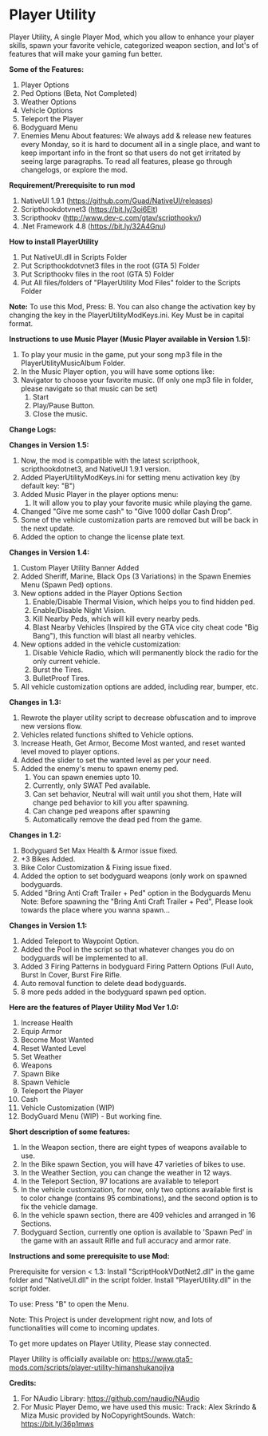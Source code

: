 # Player Utility
Player Utility, A single Player Mod, which you allow to enhance your player skills, spawn your favorite vehicle, categorized weapon section, and lot's of features that will make your gaming fun better.

**Some of the Features:**
1. Player Options
2. Ped Options (Beta, Not Completed)
3. Weather Options
4. Vehicle Options
5. Teleport the Player
6. Bodyguard Menu
7. Enemies Menu
About features: We always add & release new features every Monday, so it is hard to document all in a single place, and want to keep important info in the front so that users do not get irritated by seeing large paragraphs. To read all features, please go through changelogs, or explore the mod.

**Requirement/Prerequisite to run mod**
1. NativeUI 1.9.1 (https://github.com/Guad/NativeUI/releases)
2. Scripthookdotvnet3 (https://bit.ly/3oi6Elt)
3. Scripthookv (http://www.dev-c.com/gtav/scripthookv/)
4. .Net Framework 4.8 (https://bit.ly/32A4Gnu)

**How to install PlayerUtility**
1. Put NativeUI.dll in Scripts Folder
2. Put Scripthookdotvnet3 files in the root (GTA 5) Folder
3. Put Scripthookv files in the root (GTA 5) Folder
4. Put All files/folders of "PlayerUtility Mod Files" folder to the Scripts Folder

**Note:** To use this Mod, Press: B. You can also change the activation key by changing the key in the PlayerUtilityModKeys.ini. Key Must be in capital format.

**Instructions to use Music Player (Music Player available in Version 1.5):**
1. To play your music in the game, put your song mp3 file in the PlayerUtilityMusicAlbum Folder.
2. In the Music Player option, you will have some options like:
3. Navigator to choose your favorite music. (If only one mp3 file in folder, please navigate so that music can be set)
   1. Start
   2. Play/Pause Button.
   3. Close the music.

**Change Logs:**

**Changes in Version 1.5:**
1. Now, the mod is compatible with the latest scripthook, scripthookdotnet3, and NativeUI 1.9.1 version.
2. Added PlayerUtilityModKeys.ini for setting menu activation key (by default key: "B")
3. Added Music Player in the player options menu:
   1. It will allow you to play your favorite music while playing the game.
4. Changed "Give me some cash" to "Give 1000 dollar Cash Drop".
5. Some of the vehicle customization parts are removed but will be back in the next update.
6. Added the option to change the license plate text.

**Changes in Version 1.4:**
1. Custom Player Utility Banner Added
2. Added Sheriff, Marine, Black Ops (3 Variations) in the Spawn Enemies Menu (Spawn Ped) options.
3. New options added in the Player Options Section
   1. Enable/Disable Thermal Vision, which helps you to find hidden ped.
   2. Enable/Disable Night Vision.
   3. Kill Nearby Peds, which will kill every nearby peds.
   4. Blast Nearby Vehicles (Inspired by the GTA vice city cheat code "Big Bang"), this function will blast all nearby vehicles.
4. New options added in the vehicle customization:
   1. Disable Vehicle Radio, which will permanently block the radio for the only current vehicle.
   2. Burst the Tires.
   3. BulletProof Tires.
5. All vehicle customization options are added, including rear, bumper, etc.

**Changes in 1.3:**
1. Rewrote the player utility script to decrease obfuscation and to improve new versions flow.
2. Vehicles related functions shifted to Vehicle options.
3. Increase Heath, Get Armor, Become Most wanted, and reset wanted level moved to player options.
4. Added the slider to set the wanted level as per your need.
5. Added the enemy's menu to spawn enemy ped.
   1. You can spawn enemies upto 10.
   2. Currently, only SWAT Ped available.
   3. Can set behavior, Neutral will wait until you shot them, Hate will change ped behavior to kill you after spawning.
   4. Can change ped weapons after spawning
   5. Automatically remove the dead ped from the game.

**Changes in 1.2:**
1. Bodyguard Set Max Health & Armor issue fixed.
2. +3 Bikes Added.
3. Bike Color Customization & Fixing issue fixed.
4. Added the option to set bodyguard weapons (only work on spawned bodyguards.
5. Added "Bring Anti Craft Trailer + Ped" option in the Bodyguards Menu
Note: Before spawning the "Bring Anti Craft Trailer + Ped", Please look towards the place where you wanna spawn...

**Changes in Version 1.1:**
1. Added Teleport to Waypoint Option.
2. Added the Pool in the script so that whatever changes you do on bodyguards will be implemented to all.
3. Added 3 Firing Patterns in bodyguard Firing Pattern Options (Full Auto, Burst In Cover, Burst Fire Rifle.
4. Auto removal function to delete dead bodyguards.
5. 8 more peds added in the bodyguard spawn ped option.

**Here are the features of Player Utility Mod Ver 1.0:**
1. Increase Health
2. Equip Armor
3. Become Most Wanted
4. Reset Wanted Level
5. Set Weather
6. Weapons
7. Spawn Bike
8. Spawn Vehicle
9. Teleport the Player
10. Cash
11. Vehicle Customization (WIP)
12. BodyGuard Menu (WIP) - But working fine.

**Short description of some features:**
1. In the Weapon section, there are eight types of weapons available to use.
2. In the Bike spawn Section, you will have 47 varieties of bikes to use.
3. In the Weather Section, you can change the weather in 12 ways.
4. In the Teleport Section, 97 locations are available to teleport
5. In the vehicle customization, for now, only two options available first is to color change (contains 95 combinations), and the second option is to fix the vehicle damage.
6. In the vehicle spawn section, there are 409 vehicles and arranged in 16 Sections. 
7. Bodyguard Section, currently one option is available to 'Spawn Ped' in the game with an assault Rifle and full accuracy and armor rate.

**Instructions and some prerequisite to use Mod:**

Prerequisite for version < 1.3: 
Install "ScriptHookVDotNet2.dll" in the game folder and "NativeUI.dll" in the script folder.
Install "PlayerUtility.dll" in the script folder.

To use:
Press "B" to open the Menu.

Note: This Project is under development right now, and lots of functionalities will come to incoming updates. 

To get more updates on Player Utility, Please stay connected.

Player Utility is officially available on:
https://www.gta5-mods.com/scripts/player-utility-himanshukanojiya

**Credits:**
1. For NAudio Library: https://github.com/naudio/NAudio
2. For Music Player Demo, we have used this music:
Track: Alex Skrindo & Miza
Music provided by NoCopyrightSounds.
Watch: https://bit.ly/36p1mws
